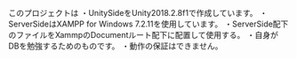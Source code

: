 このプロジェクトは
・UnitySideをUnity2018.2.8f1で作成しています。
・ServerSideはXAMPP for Windows 7.2.11を使用しています。
・ServerSide配下のファイルをXammpのDocumentルート配下に配置して使用する。
・自身がDBを勉強するためのものです。
・動作の保証はできません。
